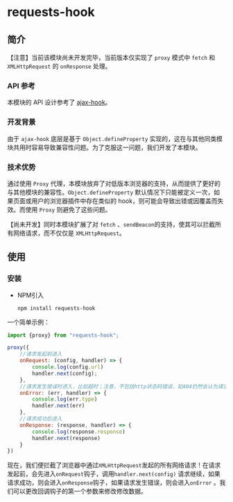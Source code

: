 # requests-hook

## 简介

【注意】当前该模块尚未开发完毕，当前版本仅实现了 `proxy` 模式中 `fetch` 和 `XMLHttpRequest` 的 `onResponse` 处理。

### API 参考

本模块的 API 设计参考了 [ajax-hook](https://github.com/wendux/ajax-hook)。

### 开发背景

由于 `ajax-hook` 底层是基于 `Object.defineProperty` 实现的，这在与其他同类模块共用时容易导致兼容性问题。为了克服这一问题，我们开发了本模块。

### 技术优势

通过使用 `Proxy` 代理，本模块放弃了对低版本浏览器的支持，从而提供了更好的与其他模块的兼容性。`Object.defineProperty` 默认情况下只能被定义一次，如果页面或用户的浏览器插件中存在类似的 hook，则可能会导致出错或因覆盖而失效。而使用 `Proxy` 则避免了这些问题。

【尚未开发】同时本模块扩展了对 `fetch` 、`sendBeacon`的支持，使其可以拦截所有网络请求，而不仅仅是 `XMLHttpRequest`。

## 使用

### 安装

- NPM引入

  ```shell
  npm install requests-hook
  ```

一个简单示例：

```javascript
import {proxy} from "requests-hook";

proxy({
    //请求发起前进入
    onRequest: (config, handler) => {
        console.log(config.url)
        handler.next(config);
    },
    //请求发生错误时进入，比如超时；注意，不包括http状态码错误，如404仍然会认为请求成功
    onError: (err, handler) => {
        console.log(err.type)
        handler.next(err)
    },
    //请求成功后进入
    onResponse: (response, handler) => {
        console.log(response.response)
        handler.next(response)
    }
})
```

现在，我们便拦截了浏览器中通过`XMLHttpRequest`发起的所有网络请求！在请求发起前，会先进入`onRequest`钩子，调用`handler.next(config)` 请求继续，如果请求成功，则会进入`onResponse`钩子，如果请求发生错误，则会进入`onError` 。我们可以更改回调钩子的第一个参数来修改修改数据。

